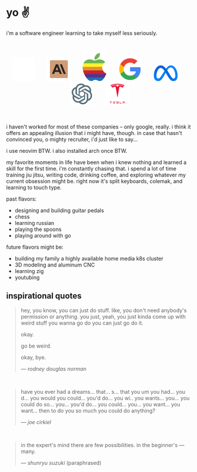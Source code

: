 # yo ✌️

i'm a software engineer learning to take myself less seriously.

<br/>
<p align="center">
  <img src="assets/andrewjmcgehee.webp" height="auto" width="64"/>&emsp;&emsp;
  <img src="assets/claude.png" height="auto" width="64"/>&emsp;&emsp;
  <img src="assets/apple.png" height="auto" width="64"/>&emsp;&emsp;
  <img src="assets/google.png" height="auto" width="64"/>&emsp;&emsp;
  <img src="assets/meta.png" height="auto" width="64"/>&emsp;&emsp;
  <img src="assets/openai.png" height="auto" width="64" />&emsp;&emsp;
  <img src="assets/tesla.png" height="auto" width="64" />
</p>
<br/>

i haven't worked for most of these companies – only google, really. i think it offers an appealing illusion that i might have, though. 
in case that hasn't convinced you, o mighty recruiter, i'd just like to say...

i use neovim BTW. i also installed arch once BTW.

my favorite moments in life have been when i knew nothing and learned a skill for the first time.
i'm constantly chasing that. i spend a lot of time training jiu jitsu, writing code, drinking
coffee, and exploring whatever my current obsession might be. right now it's split keyboards, colemak,
and learning to touch type.

past flavors:
- designing and building guitar pedals
- chess
- learning russian
- playing the spoons
- playing around with go

future flavors might be:
- building my family a highly available home media k8s cluster
- 3D modeling and aluminum CNC
- learning zig
- youtubing

## inspirational quotes

> hey, you know, you can just do stuff. like, you don't need anybody's permission or anything. you
> just, yeah, you just kinda come up with weird stuff you wanna go do you can just go do it.
> 
> okay. 
>
> go be weird.
>
> okay, bye.
> 
> &mdash; _rodney douglas norman_

<br/>

> have you ever had a dreams... that... s... that you um you had... you d... you would you could...
> you'd do... you wi.. you wants... you... you could do so... you... you'd do... you could... you...
> you want... you want... then to do you so much you could do anything?
> 
> &mdash; _joe cirkiel_

<br/>

> in the expert's mind there are few possibilities. in the beginner's &mdash; many.
> 
> &mdash; _shunryu suzuki_ (paraphrased)

